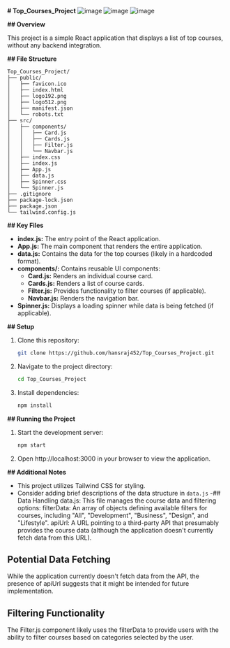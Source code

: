  **# Top_Courses_Project**
![image](https://github.com/hansraj452/Top_Courses_Project/assets/96901841/60c85b34-49e2-4146-9c20-1707226def8d)
![image](https://github.com/hansraj452/Top_Courses_Project/assets/96901841/2004339d-9fc7-4185-8267-70734c8ad1ee)
![image](https://github.com/hansraj452/Top_Courses_Project/assets/96901841/296d5476-b231-43ef-acfe-b33877b97dfc)


**## Overview**

This project is a simple React application that displays a list of top courses, without any backend integration.

**## File Structure**

```
Top_Courses_Project/
├── public/
│   ├── favicon.ico
│   ├── index.html
│   ├── logo192.png
│   ├── logo512.png
│   ├── manifest.json
│   └── robots.txt
├── src/
│   ├── components/
│   │   ├── Card.js
│   │   ├── Cards.js
│   │   ├── Filter.js
│   │   └── Navbar.js
│   ├── index.css
│   ├── index.js
│   ├── App.js
│   ├── data.js
│   ├── Spinner.css
│   └── Spinner.js
├── .gitignore
├── package-lock.json
├── package.json
└── tailwind.config.js
```

**## Key Files**

- **index.js:** The entry point of the React application.
- **App.js:** The main component that renders the entire application.
- **data.js:** Contains the data for the top courses (likely in a hardcoded format).
- **components/:** Contains reusable UI components:
    - **Card.js:** Renders an individual course card.
    - **Cards.js:** Renders a list of course cards.
    - **Filter.js:** Provides functionality to filter courses (if applicable).
    - **Navbar.js:** Renders the navigation bar.
- **Spinner.js:** Displays a loading spinner while data is being fetched (if applicable).

**## Setup**

1. Clone this repository:
   ```bash
   git clone https://github.com/hansraj452/Top_Courses_Project.git
   ```
2. Navigate to the project directory:
   ```bash
   cd Top_Courses_Project
   ```
3. Install dependencies:
   ```bash
   npm install
   ```

**## Running the Project**

1. Start the development server:
   ```bash
   npm start
   ```
2. Open http://localhost:3000 in your browser to view the application.

**## Additional Notes**

- This project utilizes Tailwind CSS for styling.
- Consider adding brief descriptions of the data structure in `data.js`
-## Data Handling
data.js: This file manages the course data and filtering options:
filterData: An array of objects defining available filters for courses, including "All", "Development", "Business", "Design", and "Lifestyle".
apiUrl: A URL pointing to a third-party API that presumably provides the course data (although the application doesn't currently fetch data from this URL).
## Potential Data Fetching

While the application currently doesn't fetch data from the API, the presence of apiUrl suggests that it might be intended for future implementation.
## Filtering Functionality
The Filter.js component likely uses the filterData to provide users with the ability to filter courses based on categories selected by the user.



